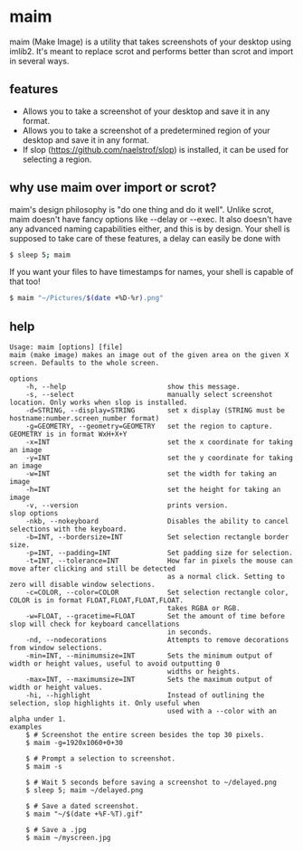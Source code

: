 maim
====

maim (Make Image) is a utility that takes screenshots of your desktop using imlib2. It's meant to replace scrot and performs better than scrot and import in several ways.

features
--------
* Allows you to take a screenshot of your desktop and save it in any format.
* Allows you to take a screenshot of a predetermined region of your desktop and save it in any format.
* If slop (https://github.com/naelstrof/slop) is installed, it can be used for selecting a region.

why use maim over import or scrot?
--------------------
maim's design philosophy is "do one thing and do it well". Unlike scrot, maim doesn't have fancy options like --delay or --exec. It also doesn't have any advanced naming capabilities either, and this is by design. Your shell is supposed to take care of these features, a delay can easily be done with
```bash
$ sleep 5; maim
```
If you want your files to have timestamps for names, your shell is capable of that too!
```bash
$ maim "~/Pictures/$(date +%D-%r).png"
```


help
-------------------
```text
Usage: maim [options] [file]
maim (make image) makes an image out of the given area on the given X screen. Defaults to the whole screen.

options
    -h, --help                         show this message.
    -s, --select                       manually select screenshot location. Only works when slop is installed.
    -d=STRING, --display=STRING        set x display (STRING must be hostname:number.screen_number format)
    -g=GEOMETRY, --geometry=GEOMETRY   set the region to capture. GEOMETRY is in format WxH+X+Y
    -x=INT                             set the x coordinate for taking an image
    -y=INT                             set the y coordinate for taking an image
    -w=INT                             set the width for taking an image
    -h=INT                             set the height for taking an image
    -v, --version                      prints version.
slop options
    -nkb, --nokeyboard                 Disables the ability to cancel selections with the keyboard.
    -b=INT, --bordersize=INT           Set selection rectangle border size.
    -p=INT, --padding=INT              Set padding size for selection.
    -t=INT, --tolerance=INT            How far in pixels the mouse can move after clicking and still be detected
                                       as a normal click. Setting to zero will disable window selections.
    -c=COLOR, --color=COLOR            Set selection rectangle color, COLOR is in format FLOAT,FLOAT,FLOAT,FLOAT.
                                       takes RGBA or RGB.
    -w=FLOAT, --gracetime=FLOAT        Set the amount of time before slop will check for keyboard cancellations
                                       in seconds.
    -nd, --nodecorations               Attempts to remove decorations from window selections.
    -min=INT, --minimumsize=INT        Sets the minimum output of width or height values, useful to avoid outputting 0
                                       widths or heights.
    -max=INT, --maximumsize=INT        Sets the maximum output of width or height values.
    -hi, --highlight                   Instead of outlining the selection, slop highlights it. Only useful when
                                       used with a --color with an alpha under 1.
examples
    $ # Screenshot the entire screen besides the top 30 pixels.
    $ maim -g=1920x1060+0+30

    $ # Prompt a selection to screenshot.
    $ maim -s

    $ # Wait 5 seconds before saving a screenshot to ~/delayed.png
    $ sleep 5; maim ~/delayed.png

    $ # Save a dated screenshot.
    $ maim "~/$(date +%F-%T).gif"

    $ # Save a .jpg
    $ maim ~/myscreen.jpg
```
